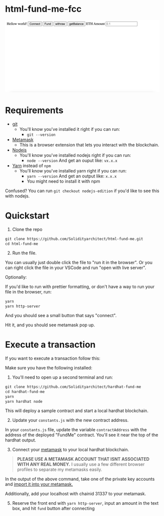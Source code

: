 # html-fund-me-fcc

![Alt text](image-1.png)

# Requirements

-   [git](https://git-scm.com/book/en/v2/Getting-Started-Installing-Git)
    -   You'll know you've installed it right if you can run:
        -   `git --version`
-   [Metamask](https://metamask.io/)
    -   This is a browser extension that lets you interact with the blockchain.
-   [Nodejs](https://nodejs.org/en/)
    -   You'll know you've installed nodejs right if you can run:
        -   `node --version` And get an ouput like: `vx.x.x`
-   [Yarn](https://classic.yarnpkg.com/lang/en/docs/install/) instead of `npm`
    -   You'll know you've installed yarn right if you can run:
        -   `yarn --version` And get an output like: `x.x.x`
        -   You might need to install it with npm

Confused? You can run `git checkout nodejs-edition` if you'd like to see this with nodejs.

# Quickstart

1. Clone the repo

```
git clone https://github.com/Solidityarchitect/html-fund-me.git
cd html-fund-me
```

2. Run the file.

You can usually just double click the file to "run it in the browser". Or you can right click the file in your VSCode and run "open with live server".

Optionally:

If you'd like to run with prettier formatting, or don't have a way to run your file in the browser, run:

```
yarn
yarn http-server
```

And you should see a small button that says "connect".

Hit it, and you should see metamask pop up.

# Execute a transaction

If you want to execute a transaction follow this:

Make sure you have the following installed:

1. You'll need to open up a second terminal and run:

```
git clone https://github.com/Solidityarchitect/hardhat-fund-me
cd hardhat-fund-me
yarn
yarn hardhat node
```

This will deploy a sample contract and start a local hardhat blockchain.

2. Update your `constants.js` with the new contract address.

In your `constants.js` file, update the variable `contractAddress` with the address of the deployed "FundMe" contract. You'll see it near the top of the hardhat output.

3. Connect your [metamask](https://metamask.io/) to your local hardhat blockchain.

> **PLEASE USE A METAMASK ACCOUNT THAT ISNT ASSOCIATED WITH ANY REAL MONEY.**
> I usually use a few different browser profiles to separate my metamasks easily.

In the output of the above command, take one of the private key accounts and [import it into your metamask.](https://metamask.zendesk.com/hc/en-us/articles/360015489331-How-to-import-an-Account)

Additionally, add your localhost with chainid 31337 to your metamask.

5. Reserve the front end with `yarn http-server`, input an amount in the text box, and hit `fund` button after connecting

